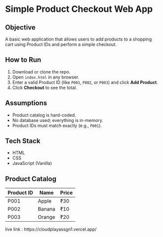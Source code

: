 # Simple Product Checkout Web App

##  Objective
A basic web application that allows users to add products to a shopping cart using Product IDs and perform a simple checkout.

##  How to Run
1. Download or clone the repo.
2. Open `index.html` in any browser.
3. Enter a valid Product ID (like `P001`, `P002`, or `P003`) and click **Add Product**.
4. Click **Checkout** to see the total.

##  Assumptions
- Product catalog is hard-coded.
- No database used; everything is in-memory.
- Product IDs must match exactly (e.g., `P001`).

##  Tech Stack
- HTML
- CSS
- JavaScript (Vanilla)

##  Product Catalog
| Product ID | Name   | Price |
|------------|--------|-------|
| P001       | Apple  | ₹30   |
| P002       | Banana | ₹10   |
| P003       | Orange | ₹20   |


<p> live link : https://cloudplayassgn1.vercel.app/ </p>
